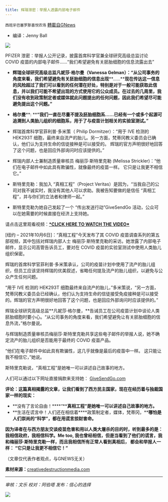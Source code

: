 ```yaml
---
title: 辉瑞泄密：举报人透露内部电子邮件
---
```

`西班牙巴塞罗那喜悦农场` [轉載自GNews](https://gnews.org/zh-hans/1579870/)

- 编译：Jenny Ball


![](https://assets.gnews.org/wp-content/uploads/2021/10/unknown-2-3.png)

PFIZER 泄密：举报人公开记录，披露首席科学官兼全球研究高级总监讨论 COVID 疫苗的内部电子邮件……“我们希望避免有关胚胎细胞的信息流露出去”

- **辉瑞全球研究高级总监凡妮莎·格尔曼（****Vanessa Gelman****）：“从公司事务的角度来看，我们希望避免有关胚胎细胞的信息出现****……****现在传达这一信息的风险超过了我们可以看到的任何潜在好处，特别是对于一般可能获取此信息，并以我们可能不希望出现的方式使用它的公众成员。在过去的几周里，我们没有收到政策制定者或媒体就此问题提出的任何问题，因此我们希望尽可能避免提出这个问题。”**


- **格尔曼****: ****“我们一直在尽量不提及胚胎细胞系……已经有一个或多个起源可追溯到人类胎儿组织的细胞系，用于了与疫苗计划相关的实验室测试。”**


- 辉瑞首席科学官菲利普·多米策（ Philip Dormitzer）：“用于 IVE 检测的 HEK293T 细胞，最终来自流产的胎儿。另一方面，梵蒂冈教义委员会已确认，他们认为支持生命的信徒接种是可以接受的。 辉瑞的官方声明很好地回答了这个问题，也是回应外部询问时应该提供的。”


- 辉瑞内部人士兼制造质量审核员 梅丽莎·斯特里克勒 (Melissa Strickler)：“他们在电子邮件中如此具有欺骗性，就像最终的疫苗一样。 它只是让我更不相信它。”


- 斯特里克勒：我加入 “真相工程”（Project Veritas）是因为，“当我自己的公司对我不诚实时，我没有其他人可以求助。我被告知要做的是信任 “真相工程”，并与你们的立法者和律师一起。”


- 斯特里克勒为她自己发起了一个 “传出发送行动”GiveSendGo 活动，公众可以在她需要的时候直接在经济上支持她。


请点击这里观看视频：[**\*CLICK HERE TO WATCH THE VIDEO\***](https://u7061146.ct.sendgrid.net/ls/click?upn=4tNED-2FM8iDZJQyQ53jATUdaB0KOyvTRCuJBGyZ19lkV3EYzpoJ8BLPKMmwHAQnj4Wp5H_v6MjQTA5yALmG3TU149d5RMTZfeo3EXY7L-2FZSYjBEiLvY6khTDUE1pNJpmG9XNguMvlkRBP7llRZZQrPmHXLhYIKncyXoLnwRzmhM-2Fx-2FU-2BZRrW00lEm9lzSdVX3WSHtkrfKU-2Fx4UmCYIEzs689ylFli61VdW53tApvHBLreMibXO-2F21LBqXXmzp6erwKDgLR1tx-2BjfX4UsxuN-2FUfXTfihNXIhZyTGIA-2Ft-2FULQlWkRa578tcXFpmAj-2F3XDVmAyTdwDWMzhrDOwFuiHDyDu9HhaQFVeX7eY1cBUTzhOooQRv9K23hvLmNgvJSBKu4rZQtszWo5lo6eXWwE-2F7CHtK62-2BM9ylY2NydiBbeByMjXmFB9d4s-2FxkN3xVtIBCHUZ67fI)

[纽约 – 2021年10月6日]：“真相工程”今天发布了其 COVID 疫苗调查系列的第五部视频，其中包括对辉瑞内部人士 梅丽莎·斯特里克勒的采访。她泄露了内部电子邮件，显示公司高管告诉员工，要对在 COVID 疫苗的实验室测试中使用人类胎儿组织保密。

辉瑞的首席科学官菲利普·多米策承认，公司的疫苗计划中使用了流产的胎儿组织，但员工应该坚持辉瑞的优美叙述，省略任何提及流产的胎儿组织，以避免与公众产生任何问题。

“用于 IVE 检测的 HEK293T 细胞最终来自流产的胎儿，”多米策说，“另一方面，梵蒂冈教义委员会已经确认，他们认为支持生命的信徒接受免疫接种是可以接受的。辉瑞的官方声明很好地回答了这个问题，也是回应外部询问时应该提供的。”

辉瑞全球研究高级总监**凡妮莎·格尔曼，**告诫员工在公司疫苗计划中谈论人类胚胎细胞时要小心。“从公司事务的角度来看，我们希望避免让有关胚胎细胞的信息外流，”格尔曼说。

与辉瑞制造质量审核员梅丽莎·斯特里克勒共享这些电子邮件的举报人说，她不确定流产的胎儿组织是否能用于最终的 COVID 疫苗产品。

“他们在电子邮件中如此具有欺骗性，这几乎就像是最后的疫苗中一样。 这只能让我不相信它，”她说。

斯特里克勒说，“真相工程”是她唯一可以讲述自己故事的地方。

人们可以通过以下网址直接捐款来支持她： [GiveSendGo.com](https://u7061146.ct.sendgrid.net/ls/click?upn=TeZUXWpUv-2B6TCY38pVLo9rG5tTwhTLErz-2BSsGLWTlFtItYemA0d5Br1zX7fK0S9Hz2cXPDLogGoDIljOrvlFlg-3D-3D3IED_v6MjQTA5yALmG3TU149d5RMTZfeo3EXY7L-2FZSYjBEiLvY6khTDUE1pNJpmG9XNguMvlkRBP7llRZZQrPmHXLhYIKncyXoLnwRzmhM-2Fx-2FU-2BZRrW00lEm9lzSdVX3WSHtkrfKU-2Fx4UmCYIEzs689ylFli61VdW53tApvHBLreMibXO-2F21LBqXXmzp6erwKDgLR1tx-2BjfX4UsxuN-2FUfXTfihEyNAZIyrCrCrEPgpRZ8W7nQfMdl5FsLWJimtlaFMcz0PVPuHuPhfcNeUVe3-2F-2FcCJiyQzKF-2FyKxGsZnlhe36f5-2ByLcUe47X5axqKwCO-2BW6tGyQDmmolqTrvTja2Lnvywl1falD0k03OR2oiScUSAC-2Fbc70AIo09hz3bWgSZprpvf)

**评论：这篇真相揭露的文章，让我们看到了西方民主国家，现在在经历着与独裁国家一样的现实：**

- **没有了言论自由！****“****真相工程”是她唯一可以讲述自己故事的地方。**
- **生活在谎言中！人们还在相信着****政策制定者，媒体，梵蒂冈，****哪怕是人们崇尚的“科学”，都在用谎言掠财害命。**


**因为译者在与西方朋友交谈疫苗危害和用以人类大屠杀的目的时，听到最多的是：我相信政府，我相信科学。Me too, 我也曾经相信，但是当看到了他们的谎言，我和梅丽莎·斯特里克勒一样，而且我相信所有正常人看到真相后， 都会和举报人一样： “它只是让我更不相信它！”**

（文章仅代表作者观点，与GNEWS无关）

**素材来源：**[creativedestructionmedia.com](https://creativedestructionmedia.com/news/2021/10/06/pfizer-leaks-whistleblower-goes-on-record-reveals-internal-emails/)

* * *

*审核：文乐
校对：阿伯塔
发布：信心的选择*

![](https://assets.gnews.org/wp-content/uploads/2021/09/GNEWS_CH.-1-1.jpeg)
